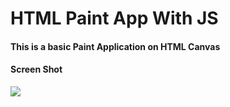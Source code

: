 # HTML Paint App With JS
#### This is a basic Paint Application on HTML Canvas

#### Screen Shot
![](https://github.com/ironhand1/HTML-Paint-App-With-JS/blob/master/Preview/PaintApp.JPG?raw=true)
